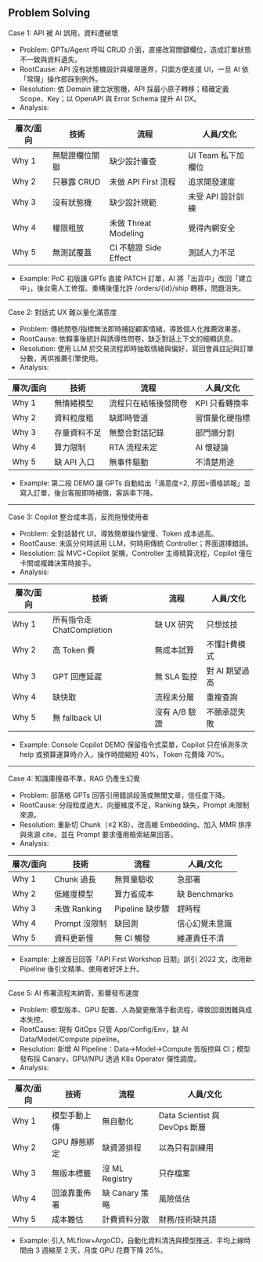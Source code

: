 ## Problem Solving  

Case 1: API 被 AI 誤用，資料遭破壞  
- Problem: GPTs/Agent 呼叫 CRUD 介面，直接改寫關鍵欄位，造成訂單狀態不一致與資料遺失。  
- RootCause: API 沒有狀態機設計與權限邊界，只圖方便支援 UI，一旦 AI 依「常理」操作即踩到例外。  
- Resolution: 依 Domain 建立狀態機，API 採最小原子轉移；精確定義 Scope、Key；以 OpenAPI 與 Error Schema 提升 AI DX。  
- Analysis:  

|層次/面向|技術|流程|人員/文化|  
|---|---|---|---|  
|Why 1|無驗證欄位關聯|缺少設計審查|UI Team 私下加欄位|  
|Why 2|只暴露 CRUD|未做 API First 流程|追求開發速度|  
|Why 3|沒有狀態機|缺少設計規範|未受 API 設計訓練|  
|Why 4|權限粗放|未做 Threat Modeling|覺得內網安全|  
|Why 5|無測試覆蓋|CI 不驗證 Side Effect|測試人力不足|  
- Example: PoC 初版讓 GPTs 直接 PATCH 訂單，AI 將「出貨中」改回「建立中」，後台需人工修復。重構後僅允許 /orders/{id}/ship 轉移，問題消失。  

---  

Case 2: 對話式 UX 難以量化滿意度  
- Problem: 傳統問卷/指標無法即時捕捉顧客情緒，導致個人化推薦效果差。  
- RootCause: 依賴事後統計與誘導性問卷，缺乏對話上下文的細顯訊息。  
- Resolution: 使用 LLM 於交易流程即時抽取情緒與偏好，寫回會員註記與訂單分數，再供推薦引擎使用。  
- Analysis:  

|層次/面向|技術|流程|人員/文化|  
|---|---|---|---|  
|Why 1|無情緒模型|流程只在結帳後發問卷|KPI 只看轉換率|  
|Why 2|資料粒度粗|缺即時管道|習慣量化硬指標|  
|Why 3|存量資料不足|無整合對話記錄|部門牆分割|  
|Why 4|算力限制|RTA 流程未定|AI 懷疑論|  
|Why 5|缺 API 入口|無事件驅動|不清楚用途|  
- Example: 第二段 DEMO 讓 GPTs 自動給出「滿意度=2, 原因=價格誤報」並寫入訂單，後台客服即時補償，客訴率下降。  

---  

Case 3: Copilot 整合成本高，反而拖慢使用者  
- Problem: 全對話替代 UI，導致簡單操作變慢、Token 成本過高。  
- RootCause: 未區分何時該用 LLM，何時用傳統 Controller；界面選擇錯誤。  
- Resolution: 採 MVC+Copilot 架構，Controller 主導精算流程，Copilot 僅在卡關或複雜決策時接手。  
- Analysis:  

|層次/面向|技術|流程|人員/文化|  
|---|---|---|---|  
|Why 1|所有指令走 ChatCompletion|缺 UX 研究|只想炫技|  
|Why 2|高 Token 費|無成本試算|不懂計費模式|  
|Why 3|GPT 回應延遲|無 SLA 監控|對 AI 期望過高|  
|Why 4|缺快取|流程未分層|重複查詢|  
|Why 5|無 fallback UI|沒有 A/B 驗證|不願承認失敗|  
- Example: Console Copilot DEMO 保留指令式菜單，Copilot 只在偵測多次 help 或預算運算時介入，操作時間縮短 40%，Token 花費降 70%。  

---  

Case 4: 知識庫搜尋不準，RAG 仍產生幻覺  
- Problem: 部落格 GPTs 回答引用錯誤段落或無關文章，信任度下降。  
- RootCause: 分段粒度過大、向量維度不足，Ranking 缺失，Prompt 未限制來源。  
- Resolution: 重新切 Chunk（≤2 KB）、改高維 Embedding、加入 MMR 排序與來源 cite，並在 Prompt 要求僅用檢索結果回答。  
- Analysis:  

|層次/面向|技術|流程|人員/文化|  
|---|---|---|---|  
|Why 1|Chunk 過長|無質量驗收|急部署|  
|Why 2|低維度模型|算力省成本|缺 Benchmarks|  
|Why 3|未做 Ranking|Pipeline 缺步驟|趕時程|  
|Why 4|Prompt 沒限制|缺回測|信心幻覺未意識|  
|Why 5|資料更新慢|無 CI 觸發|維運責任不清|  
- Example: 上線首日回答「API First Workshop 日期」誤引 2022 文，改用新 Pipeline 後引文精準、使用者好評上升。  

---  

Case 5: AI 佈署流程未納管，影響發布速度  
- Problem: 模型版本、GPU 配置、人為變更散落手動流程，導致回滾困難與成本失控。  
- RootCause: 現有 GitOps 只管 App/Config/Env，缺 AI Data/Model/Compute pipeline。  
- Resolution: 新增 AI Pipeline：Data→Model→Compute 皆版控與 CI；模型發布採 Canary，GPU/NPU 透過 K8s Operator 彈性調度。  
- Analysis:  

|層次/面向|技術|流程|人員/文化|  
|---|---|---|---|  
|Why 1|模型手動上傳|無自動化|Data Scientist 與 DevOps 斷層|  
|Why 2|GPU 靜態綁定|缺資源排程|以為只有訓練用|  
|Why 3|無版本標籤|沒 ML Registry|只存檔案|  
|Why 4|回滾靠重佈署|缺 Canary 策略|風險低估|  
|Why 5|成本難估|計費資料分散|財務/技術缺共語|  
- Example: 引入 MLflow+ArgoCD，自動化資料清洗與模型推送，平均上線時間由 3 週縮至 2 天，月度 GPU 花費下降 25%。